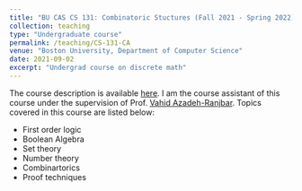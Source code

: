 ```yaml
---
title: "BU CAS CS 131: Combinatoric Stuctures (Fall 2021 - Spring 2022), Course Assistant"
collection: teaching
type: "Undergraduate course"
permalink: /teaching/CS-131-CA
venue: "Boston University, Department of Computer Science"
date: 2021-09-02
excerpt: "Undergrad course on discrete math"
---
```


The course description is available [here](https://www.bu.edu/academics/cas/courses/cas-cs-131/). I am the course assistant of this course under the supervision of 
Prof. [Vahid Azadeh-Ranjbar](https://www.bu.edu/cs/profiles/vahid-azadeh-ranjbar/). Topics covered in this course are listed below:

- First order logic 
- Boolean Algebra
- Set theory 
- Number theory
- Combinartorics
- Proof techniques
